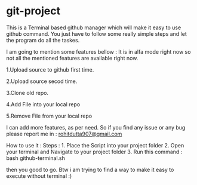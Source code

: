 # git-project
This is a Terminal based github manager which will make it easy to use github command.
You just have to follow some really simple steps and let the program do all the taskes.

I am going to mention some features bellow :
  It is in alfa mode right now so not all the mentioned features are available right now.

1.Upload source to github first time.

2.Upload source secod time.

3.Clone old repo.

4.Add File into your local repo

5.Remove File from your local repo


I can add more features, as per need.
So if you find any issue or any bug please report me in : rohitdutta907@gmail.com

How to use it :
  Steps :
    1. Place the Script into your project folder
    2. Open your terminal and Navigate to your project folder
    3. Run this command : bash github-terminal.sh
    
   then you good to go. Btw i am trying to find a way to make it easy to execute without terminal :)
